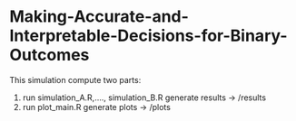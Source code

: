 # Making-Accurate-and-Interpretable-Decisions-for-Binary-Outcomes

This simulation compute two parts: 
1. run simulation_A.R,...., simulation_B.R generate results -> /results
2. run plot_main.R generate plots -> /plots
   
